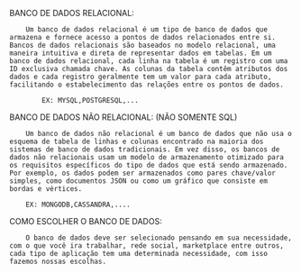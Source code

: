 BANCO DE DADOS RELACIONAL:

        Um banco de dados relacional é um tipo de banco de dados que armazena e fornece acesso a pontos de dados relacionados entre si. Bancos de dados relacionais são baseados no modelo relacional, uma maneira intuitiva e direta de representar dados em tabelas. Em um banco de dados relacional, cada linha na tabela é um registro com uma ID exclusiva chamada chave. As colunas da tabela contêm atributos dos dados e cada registro geralmente tem um valor para cada atributo, facilitando o estabelecimento das relações entre os pontos de dados.

            EX: MYSQL,POSTGRESQL,...

BANCO DE DADOS NÃO RELACIONAL: (NÃO SOMENTE SQL)

        Um banco de dados não relacional é um banco de dados que não usa o esquema de tabela de linhas e colunas encontrado na maioria dos sistemas de banco de dados tradicionais. Em vez disso, os bancos de dados não relacionais usam um modelo de armazenamento otimizado para os requisitos específicos do tipo de dados que está sendo armazenado. Por exemplo, os dados podem ser armazenados como pares chave/valor simples, como documentos JSON ou como um gráfico que consiste em bordas e vértices.

        EX: MONGODB,CASSANDRA,....


COMO ESCOLHER O BANCO DE DADOS:

        O banco de dados deve ser selecionado pensando em sua necessidade, com o que você ira trabalhar, rede social, marketplace entre outros, cada tipo de aplicação tem uma determinada necessidade, com isso fazemos nossas escolhas.

